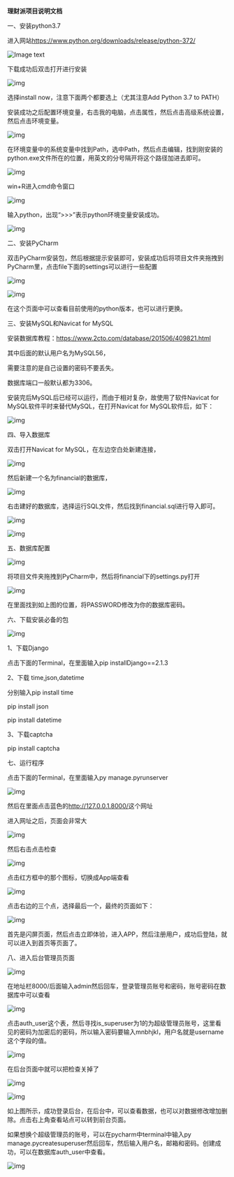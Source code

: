 **理财派项目说明文档**

一、安装python3.7

进入网站<https://www.python.org/downloads/release/python-372/>

![Image text](https://raw.githubusercontent.com/Aeasyfuture/money/master/financial/img/1.png)

下载成功后双击打开进行安装

![img](https://raw.githubusercontent.com/Aeasyfuture/money/master/financial/img/2.png)

选择install now，注意下面两个都要选上（尤其注意Add Python 3.7 to PATH）

安装成功之后配置环境变量，右击我的电脑，点击属性，然后点击高级系统设置，然后点击环境变量。

![img](https://raw.githubusercontent.com/Aeasyfuture/money/master/financial/img/3.png)

在环境变量中的系统变量中找到Path，选中Path，然后点击编辑，找到刚安装的python.exe文件所在的位置，用英文的分号隔开将这个路径加进去即可。

![img](https://raw.githubusercontent.com/Aeasyfuture/money/master/financial/img/4.png)

win+R进入cmd命令窗口

![img](https://raw.githubusercontent.com/Aeasyfuture/money/master/financial/img/5.png)

输入python，出现“>>>”表示python环境变量安装成功。

![img](https://raw.githubusercontent.com/Aeasyfuture/money/master/financial/img/6.png)

二、安装PyCharm

双击PyCharm安装包，然后根据提示安装即可，安装成功后将项目文件夹拖拽到PyCharm里，点击file下面的settings可以进行一些配置

![img](https://raw.githubusercontent.com/Aeasyfuture/money/master/financial/img/7.png)

![img](https://raw.githubusercontent.com/Aeasyfuture/money/master/financial/img/8.png)

在这个页面中可以查看目前使用的python版本，也可以进行更换。

三、安装MySQL和Navicat for MySQL

安装数据库教程：<https://www.2cto.com/database/201506/409821.html>

其中后面的默认用户名为MySQL56，

需要注意的是自己设置的密码不要丢失。

数据库端口一般默认都为3306。

安装完后MySQL后已经可以运行，而由于相对复杂，故使用了软件Navicat for MySQL软件平时来替代MySQL，在打开Navicat for MySQL软件后，如下：

![img](https://raw.githubusercontent.com/Aeasyfuture/money/master/financial/img/9.png)

四、导入数据库

双击打开Navicat for MySQL，在左边空白处新建连接，

![img](https://raw.githubusercontent.com/Aeasyfuture/money/master/financial/img/10.png)

然后新建一个名为financial的数据库，

![img](https://raw.githubusercontent.com/Aeasyfuture/money/master/financial/img/11.png)

右击建好的数据库，选择运行SQL文件，然后找到financial.sql进行导入即可。

![img](https://raw.githubusercontent.com/Aeasyfuture/money/master/financial/img/12.png)

![img](https://raw.githubusercontent.com/Aeasyfuture/money/master/financial/img/13.png)

五、数据库配置

![img](https://raw.githubusercontent.com/Aeasyfuture/money/master/financial/img/14.png)

将项目文件夹拖拽到PyCharm中，然后将financial下的settings.py打开

![img](https://raw.githubusercontent.com/Aeasyfuture/money/master/financial/img/15.png)

在里面找到如上图的位置，将PASSWORD修改为你的数据库密码。

六、下载安装必备的包

![img](https://raw.githubusercontent.com/Aeasyfuture/money/master/financial/img/16.png)

1、下载Django

点击下面的Terminal，在里面输入pip installDjango==2.1.3

2、下载 time,json,datetime

分别输入pip install time

pip install json

pip install datetime

3、下载captcha

pip install captcha

七、运行程序

点击下面的Terminal，在里面输入py manage.pyrunserver

![img](https://raw.githubusercontent.com/Aeasyfuture/money/master/financial/img/17.png)

然后在里面点击蓝色的<http://127.0.0.1.8000/>这个网址

进入网址之后，页面会非常大

![img](https://raw.githubusercontent.com/Aeasyfuture/money/master/financial/img/18.png)

然后右击点击检查

![img](https://raw.githubusercontent.com/Aeasyfuture/money/master/financial/img/19.png)

点击红方框中的那个图标，切换成App端查看

![img](https://raw.githubusercontent.com/Aeasyfuture/money/master/financial/img/20.png)

点击右边的三个点，选择最后一个，最终的页面如下：

![img](https://raw.githubusercontent.com/Aeasyfuture/money/master/financial/img/21.png)

首先是闪屏页面，然后点击立即体验，进入APP，然后注册用户，成功后登陆，就可以进入到首页等页面了。

八、进入后台管理员页面

 

![img](https://raw.githubusercontent.com/Aeasyfuture/money/master/financial/img/22.png)

在地址栏8000/后面输入admin然后回车，登录管理员账号和密码，账号密码在数据库中可以查看

![img](https://raw.githubusercontent.com/Aeasyfuture/money/master/financial/img/23.png)

点击auth_user这个表，然后寻找is_superuser为1的为超级管理员账号，这里看见的密码为加密后的密码，所以输入密码要输入mnbhjkl，用户名就是username这个字段的值。

![img](https://raw.githubusercontent.com/Aeasyfuture/money/master/financial/img/27.png)

在后台页面中就可以把检查关掉了

![img](https://raw.githubusercontent.com/Aeasyfuture/money/master/financial/img/24.png)

![img](https://raw.githubusercontent.com/Aeasyfuture/money/master/financial/img/25.png)

如上图所示，成功登录后台，在后台中，可以查看数据，也可以对数据修改增加删除。点击右上角查看站点可以转到前台页面。

如果想换个超级管理员的账号，可以在pycharm中terminal中输入py manage.pycreatesuperuser然后回车，然后输入用户名，邮箱和密码。创建成功，可以在数据库auth_user中查看。

![img](https://raw.githubusercontent.com/Aeasyfuture/money/master/financial/img/26.png)